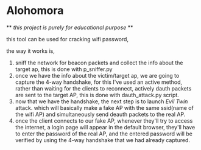 # Alohomora
** *this project is purely for educational purpose* **


this tool can be used for cracking wifi password,

the way it works is,
1. sniff the network for beacon packets and collect the info about the target ap, this is done with p_sniffer.py
2. once we have the info about the victim/target ap, we are going to capture the 4-way handshake,
for this I've used an active method, rather than waiting for the clients to reconnect, actively dauth packets are
sent to the target AP, this is done with dauth_attack.py script.
3. now that we have the handshake, the next step is to launch *Evil Twin* attack. which will basically make a fake
AP with the same ssid(name of the wifi AP) and simultaneously send deauth packets to the real AP.
4. once the client connects to our fake AP, whenever they'll try to access the internet, a login page will appear in the default 
browser, they'll have to enter the password of the real AP, and the entered password will be verified by using the 4-way handshake
that we had already captured.
